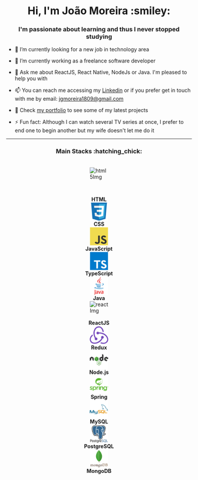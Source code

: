 <h1 align="center">Hi, I'm João Moreira :smiley:</h1>

<h3 align="center">I'm passionate about learning and thus I never stopped studying</h3>
  
- :telescope: I’m currently looking for a new job in technology area
  
- 🌱 I’m currently working as a freelance software developer
  
- 💬 Ask me about ReactJS, React Native, NodeJs or Java. I'm pleased to help you with
  
- 📫 You can reach me accessing my [Linkedin](https://www.linkedin.com/in/joao-moreira-dev/)
or if you prefer get in touch with me by email: jgmoreira1809@gmail.com

- :notebook_with_decorative_cover: Check [my portfolio](https://www.joaomoreira.net/) to see some of my latest projects
  
- ⚡ Fun fact: Although I can watch several TV series at once, I prefer to end one to begin another but my wife doesn't let me do it

<hr>

<h3 align="center">Main Stacks :hatching_chick:</h3>
<br>
<div display: flex; flex-direction: row>
  <div style="display: flex; flex-direction: column; align-items: center;">
    <img src="https://cdn.jsdelivr.net/gh/devicons/devicon/icons/html5/html5-original.svg" alt="html5Img" width="50" height="50"/>
    <p></p><strong>HTML</strong>
  </div>
  <div style="display: flex; flex-direction: column; align-items: center;">
    <img src="https://raw.githubusercontent.com/devicons/devicon/master/icons/css3/css3-original.svg" alt="cssImg" width="50" height="50"/>
    <strong>CSS</strong>
  </div>
  <div style="display: flex; flex-direction: column; align-items: center;">
    <img src="https://raw.githubusercontent.com/devicons/devicon/master/icons/javascript/javascript-original.svg" alt="javascriptImg" width="50" height="50"/>
    <strong>JavaScript</strong>
  </div>
  <div style="display: flex; flex-direction: column; align-items: center;">
    <img src="https://raw.githubusercontent.com/devicons/devicon/master/icons/typescript/typescript-original.svg" alt="typescript" width="50" height="50"/>
    <strong>TypeScript</strong>
  </div>
  <div style="display: flex; flex-direction: column; align-items: center;">
    <img src="https://raw.githubusercontent.com/devicons/devicon/master/icons/java/java-original-wordmark.svg" alt="javaImg" width="50" height="50"/>
    <strong>Java</strong>
  </div>
  <div style="display: flex; flex-direction: column; align-items: center;">
    <img src="https://cdn.jsdelivr.net/gh/devicons/devicon/icons/react/react-original.svg" alt="reactImg" width="50" height="50"/>
    <strong>ReactJS</strong>
  </div>
  <div style="display: flex; flex-direction: column; align-items: center;">
    <img src="https://raw.githubusercontent.com/devicons/devicon/master/icons/redux/redux-original.svg" alt="reduxImg" width="50" height="50"/>
    <strong>Redux</strong>
  </div>
  <div style="display: flex; flex-direction: column; align-items: center;">
    <img src="https://raw.githubusercontent.com/devicons/devicon/master/icons/nodejs/nodejs-original-wordmark.svg" alt="nodejsImg" width="50" height="50"/>
    <strong>Node.js</strong>
  </div>
  <div style="display: flex; flex-direction: column; align-items: center;">
    <img src="https://raw.githubusercontent.com/devicons/devicon/master/icons/spring/spring-original-wordmark.svg" alt="springImg" width="50" height="50"/>
    <strong>Spring</strong>
  </div>
  <div style="display: flex; flex-direction: column; align-items: center;">
    <img src="https://raw.githubusercontent.com/devicons/devicon/master/icons/mysql/mysql-original-wordmark.svg" alt="mysqlImg" width="50" height="50"/>
    <strong>MySQL</strong>
  </div>
  <div style="display: flex; flex-direction: column; align-items: center;">
    <img src="https://raw.githubusercontent.com/devicons/devicon/master/icons/postgresql/postgresql-original-wordmark.svg" alt="postgresImg" width="50" height="50"/>
    <strong>PostgreSQL</strong>
  </div>
  <div style="display: flex; flex-direction: column; align-items: center;">
    <img src="https://raw.githubusercontent.com/devicons/devicon/master/icons/mongodb/mongodb-original-wordmark.svg" alt="mongodbImg" width="50" height="50"/>
    <strong>MongoDB</strong>
  </div>
</div>


